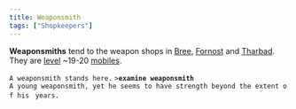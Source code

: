 ```yaml
---
title: Weaponsmith
tags: ["Shopkeepers"]
---
```

**Weaponsmiths** tend to the weapon shops in
[Bree](Bree_Weaponsmith "wikilink"),
[Fornost](Fornost_Weaponsmith "wikilink") and
[Tharbad](Tharbad_Weaponsmith "wikilink"). They are
[level](level "wikilink") ~19-20 [mobiles](mobile "wikilink").

`A weaponsmith stands here.`
`>`**`examine weaponsmith`**
`A young weaponsmith, yet he seems to have strength beyond the extent of his `
`years.`
